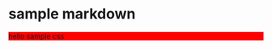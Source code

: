 # sample markdown

<div id="sample"> hello sample css</div>


<style type="text/css">

  #sample{
    background-color:red;
  }
</style>

